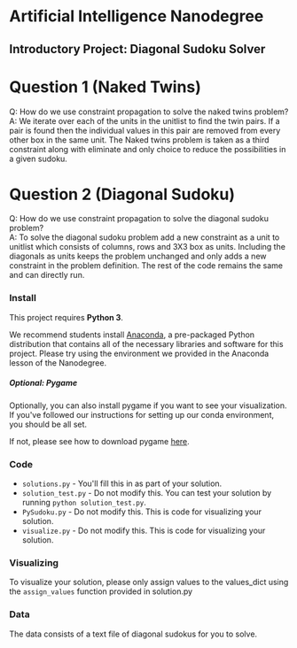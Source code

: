 # Artificial Intelligence Nanodegree
## Introductory Project: Diagonal Sudoku Solver

# Question 1 (Naked Twins)
Q: How do we use constraint propagation to solve the naked twins problem?  
A: We iterate over each of the units in the unitlist to find the twin pairs. If a pair is found then the individual values in this pair are removed from every other box in the same unit. The Naked twins problem is taken as a third constraint along with eliminate and only choice to reduce the possibilities in a given sudoku.  

# Question 2 (Diagonal Sudoku)
Q: How do we use constraint propagation to solve the diagonal sudoku problem?  
A: To solve the diagonal sudoku problem add a new constraint as a unit to unitlist which consists of columns, rows and 3X3 box as units. 
Including the diagonals as units keeps the problem unchanged and only adds a new constraint in the problem definition. The rest of the code remains the same and can directly run.

### Install

This project requires **Python 3**.

We recommend students install [Anaconda](https://www.continuum.io/downloads), a pre-packaged Python distribution that contains all of the necessary libraries and software for this project. 
Please try using the environment we provided in the Anaconda lesson of the Nanodegree.

##### Optional: Pygame

Optionally, you can also install pygame if you want to see your visualization. If you've followed our instructions for setting up our conda environment, you should be all set.

If not, please see how to download pygame [here](http://www.pygame.org/download.shtml).

### Code

* `solutions.py` - You'll fill this in as part of your solution.
* `solution_test.py` - Do not modify this. You can test your solution by running `python solution_test.py`.
* `PySudoku.py` - Do not modify this. This is code for visualizing your solution.
* `visualize.py` - Do not modify this. This is code for visualizing your solution.

### Visualizing

To visualize your solution, please only assign values to the values_dict using the ```assign_values``` function provided in solution.py

### Data

The data consists of a text file of diagonal sudokus for you to solve.